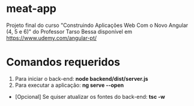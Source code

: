 # meat-app
Projeto final do curso "Construindo Aplicações Web Com o Novo Angular (4, 5 e 6)" do Professor Tarso Bessa disponível em https://www.udemy.com/angular-pt/


# Comandos requeridos

1. Para iniciar o back-end: <b>node backend/dist/server.js</b>
2. Para executar a aplicação: <b>ng serve --open</b>

* [Opcional] Se quiser atualizar os fontes do back-end: <b>tsc -w</b>
